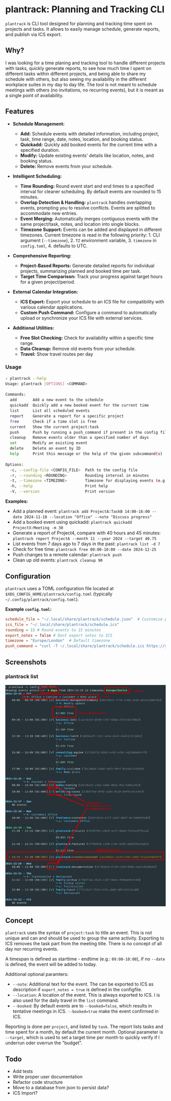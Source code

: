 # plantrack: Planning and Tracking CLI

`plantrack` is CLI tool designed for planning and tracking time spent on projects and tasks. It allows to easily manage schedule, generate reports, and publish via ICS export.

## Why?
I was looking for a time planing and tracking tool to handle different projects with tasks, quickly generate reports, to see how much time I spent on different tasks within different projects, and being able to share my schedule with others, but also seeing my availability in the different workplace suites in my day to day life. The tool is not meant to schedule meetings with others (no invitations, no recurring events), but it is meant as a single point of availability.

## Features

* **Schedule Management:**
    * **Add:** Schedule events with detailed information, including project, task, time range, date, notes, location, and booking status.
    * **Quickadd:** Quickly add booked events for the current time with a specified duration.
    * **Modify:** Update existing events' details like location, notes, and booking status.
    * **Delete:** Remove events from your schedule.

* **Intelligent Scheduling:**
    * **Time Rounding:** Round event start and end times to a specified interval for cleaner scheduling. By default events are rounded to 15 minutes.
    * **Overlap Detection & Handling:** `plantrack` handles overlapping events, prompting you to resolve conflicts. Events are splitted to accommodate new entries.
    * **Event Merging:** Automatically merges contiguous events with the same project/task, notes, and location into single blocks.
    * **Timezone Support:** Events can be added and displayed in different timezones. Current timezone is read in the following priority: 1. CLI argument (`--timezone`), 2. `TZ` environment variable, 3. `timezone` in `config.toml`, 4. defaults to UTC.

* **Comprehensive Reporting:**
    * **Project-Based Reports:** Generate detailed reports for individual projects, summarizing planned and booked time per task.
    * **Target Time Comparison:**  Track your progress against target hours for a given project/period.

* **External Calendar Integration:**
    * **ICS Export:** Export your schedule to an ICS file for compatibility with various calendar applications.
    * **Custom Push Command:** Configure a command to automatically upload or synchronize your ICS file with external services.

* **Additional Utilities:**
    * **Free Slot Checking:** Check for availability within a specific time range.
    * **Data Cleanup:** Remove old events from your schedule.
    * **Travel:** Show travel routes per day

### Usage

```bash
› plantrack --help
Usage: plantrack [OPTIONS] <COMMAND>

Commands:
  add       Add a new event to the schedule
  quickadd  Quickly add a new booked event for the current time
  list      List all scheduled events
  report    Generate a report for a specific project
  free      Check if a time slot is free
  current   Show the current project:task
  push      Push by running a push_command if present in the config file
  cleanup   Remove events older than a specified number of days
  set       Modify an existing event
  delete    Delete an event by ID
  help      Print this message or the help of the given subcommand(s)

Options:
  -c, --config-file <CONFIG_FILE>  Path to the config file
  -r, --rounding <ROUNDING>        Rounding interval in minutes
  -t, --timezone <TIMEZONE>        Timezone for displaying events (e.g., "America/New_York")
  -h, --help                       Print help
  -V, --version                    Print version
```

**Examples:**

* Add a planned event: `plantrack add ProjectA:TaskB 14:00-16:00 --date 2024-11-18 --location "Office" --note "Discuss progress"`
* Add a booked event using quickadd:  `plantrack quickadd ProjectX:Meeting -m 30`
* Generate a report of Project4, compare with 40 hours and 45 minutes: `plantrack report ProjectA --month 11 --year 2024 --target 40.75`
* List events from 7 days ago to 7 days in the past:  `plantrack list -d 7`
* Check for free time: `plantrack free 09:00-10:00 --date 2024-12-25`
* Push changes to a remote calendar: `plantrack push`
* Clean up old events: `plantrack cleanup 90`


## Configuration

`plantrack` uses a TOML configuration file located at `$XDG_CONFIG_HOME/plantrack/config.toml` (typically `~/.config/plantrack/config.toml`).

**Example `config.toml`:**

```toml
schedule_file = "~/.local/share/plantrack/schedule.json"  # Customize paths as needed
ics_file = "~/.local/share/plantrack/schedule.ics"
rounding = 15 # Round events to 15 minutes
export_notes = false # Dont export notes to ICS
timezone = "Europe/London"  # Default timezone
push_command = "curl -T ~/.local/share/plantrack/schedule.ics https://your.calendar.server/upload" # Example: upload ICS to a server
```

## Screenshots
### plantrack list
![List view output](img/screenshot.png "List view")

## Concept
`plantrack` uses the syntax of `project:task` to title an event. This is not unique and can and should be used to group the same activity. Exporting to ICS removes the task part from the meeting title. There is no concept of all day nor recurring events.

A timespan is defined as starttime - endtime (e.g.: `09:00-10:00`), if no `--date` is defined, the event will be added to today.

Additional optional paramters:

* `--note`: Additional text for the event. The can be exported to ICS as description if `export_notes = true` is defined in the configfile.
* `--location`: A location of the event. This is always exported to ICS. I is also used for the daily travel in the `list` command.
* `--booked`: By default events are to `--booked=false`, which results in tentative meetings in ICS. `--booked=true` make the event confirmed in ICS.

Reporting is done per `project`, and listed by `task`. The report lists tasks and time spent for a month, by default the current month. Optional parameter is `--target`, which is used to set a target time per month to quickly verify if I underrun oder overrun the "budget".

## Todo
* Add tests
* Write proper user documentation
* Refactor code structure
* Move to a database from json to persist data?
* ICS Import?
